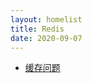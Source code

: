 ```yaml
---
layout: homelist
title: Redis
date: 2020-09-07
---
```


* [缓存问题](/dict/middleware/redis/cache-problem.html?%E4%B8%AD%E9%97%B4%E4%BB%B6%2CRedis)
